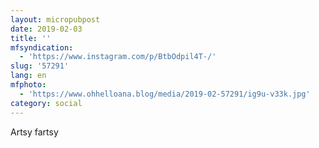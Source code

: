 ```yaml
---
layout: micropubpost
date: 2019-02-03
title: ''
mfsyndication:
  - 'https://www.instagram.com/p/BtbOdpil4T-/'
slug: '57291'
lang: en
mfphoto:
  - 'https://www.ohhelloana.blog/media/2019-02-57291/ig9u-v33k.jpg'
category: social
---
```

Artsy fartsy
